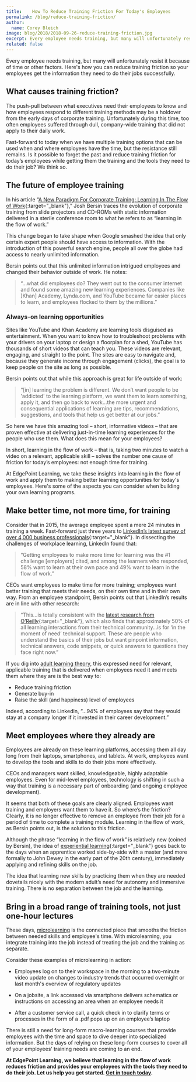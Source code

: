 ```yaml
---
title:    How To Reduce Training Friction For Today's Employees
permalink: /blog/reduce-training-friction/
author:
  name: Corey Bleich
image: blog/2018/2018-09-26-reduce-training-friction.jpg
excerpt: Every employee needs training, but many will unfortunately resist it because of time or other factors. This is how you can reduce training friction for your employees.
related: false
---
```


Every employee needs training, but many will unfortunately resist it because of time or other factors. Here's how you can reduce training friction so your employees get the information they need to do their jobs successfully.

## What causes training friction?

The push-pull between what executives need their employees to know and how employees respond to different training methods may be a holdover from the early days of corporate training. Unfortunately during this time, too often employees suffered through dull, company-wide training that did not apply to their daily work.

Fast-forward to today when we have multiple training options that can be used when and where employees have the time, but the resistance still remains. Is it possible to forget the past and reduce training friction for today’s employees while getting them the training and the tools they need to do their job? We think so.

## The future of employee training

In his article “[A New Paradigm For Corporate Training: Learning In The Flow of Work](https://joshbersin.com/2018/06/a-new-paradigm-for-corporate-training-learning-in-the-flow-of-work/){:target="_blank"},” Josh Bersin traces the evolution of corporate training from slide projectors and CD-ROMs with static information delivered in a sterile conference room to what he refers to as “learning in the flow of work.”

This change began to take shape when Google smashed the idea that only certain expert people should have access to information. With the introduction of this powerful search engine, people all over the globe had access to nearly unlimited information.

Bersin points out that this unlimited information intrigued employees and changed their behavior outside of work. He notes:

> “…what did employees do?  They went out to the consumer internet and found some amazing new learning experiences. Companies like &#93;Khan&#93; Academy, Lynda.com, and YouTube became far easier places to learn, and employees flocked to them by the millions.”

### Always-on learning opportunities

Sites like YouTube and Khan Academy are learning tools disguised as entertainment. When you want to know how to troubleshoot problems with your drivers on your laptop or design a floorplan for a shed, YouTube has thousands of short videos that can teach you. These videos are relevant, engaging, and straight to the point. The sites are easy to navigate and, because they generate income through engagement (clicks), the goal is to keep people on the site as long as possible.

 Bersin points out that while this approach is great for life outside of work:

> “&#91;in&#93; learning the problem is different. We don’t want people to be 'addicted' to the learning platform, we want them to learn something, apply it, and then go back to work…the more urgent and consequential applications of learning are tips, recommendations, suggestions, and tools that help us get better at our jobs.”

So here we have this amazing tool – short, informative videos – that are proven effective at delivering just-in-time learning experiences for the people who use them. What does this mean for your employees?

In short, learning in the flow of work – that is, taking two minutes to watch a video on a relevant, applicable skill – solves the number one cause of friction for today’s employees: not enough time for training.

At EdgePoint Learning, we take these insights into learning in the flow of work and apply them to making better learning opportunities for today's employees. Here's some of the aspects you can consider when building your own learning programs.

## Make better time, not more time, for training
Consider that in 2015, the average employee spent a mere 24 minutes in training a week. Fast-forward just three years to [LinkedIn’s latest survey of over 4,000 business professionals](https://learning.linkedin.com/content/dam/me/learning/en-us/pdfs/linkedin-learning-workplace-learning-report-2018.pdf){:target="_blank"}. In dissecting the challenges of workplace learning, LinkedIn found that:

> “Getting employees to make more time for learning was the &#35;1 challenge &#91;employers&#93; cited, and among the learners who responded, 58% want to learn at their own pace and 49% want to learn in the flow of work.”

CEOs want employees to make time for more training; employees want better training that meets their needs, on their own time and in their own way. From an employee standpoint, Bersin points out that LinkedIn’s results are in line with other research:

> “This…is totally consistent with the [latest research from O’Reilly](https://www.oreilly.com/topics/oreilly-learning){:target="_blank"}, which also finds that approximately 50% of all learning interactions from their technical community…is for ‘in the moment of need’ technical support. These are people who understand the basics of their jobs but want pinpoint information, technical answers, code snippets, or quick answers to questions they face right now.”

If you dig into [adult learning theory](/blog/adult-learning-theory/), this expressed need for relevant, applicable training that is delivered when employees need it and meets them where they are is the best way to:

* Reduce training friction
* Generate buy-in
* Raise the skill (and happiness) level of employees

Indeed, according to LinkedIn, “…94% of employees say that they would stay at a company longer if it invested in their career development.”

## Meet employees where they already are

Employees are already on these learning platforms, accessing them all day long from their laptops, smartphones, and tablets. At work, employees want to develop the tools and skills to do their jobs more effectively.

CEOs and managers want skilled, knowledgeable, highly adaptable employees. Even for mid-level employees, technology is shifting in such a way that training is a necessary part of onboarding (and ongoing employee development).

It seems that both of these goals are clearly aligned. Employees want training and employers want them to have it. So where’s the friction? Clearly, it is no longer effective to remove an employee from their job for a period of time to complete a training module. Learning in the flow of work, as Bersin points out, is the solution to this friction.

Although the phrase “learning in the flow of work” is relatively new (coined by Bersin), the idea of [experiential learning](https://explorance.com/2015/02/i-do-and-i-understand-kolbs-experiential-learning-theory-explained/){:target="_blank"} goes back to the days when an apprentice worked side-by-side with a master (and more formally to John Dewey in the early part of the 20th century), immediately applying and refining skills on the job.

The idea that learning new skills by practicing them when they are needed dovetails nicely with the modern adult’s need for autonomy and immersive training. There is no separation between the job and the learning.

## Bring in a broad range of training tools, not just one-hour lectures

These days, [microlearning](/blog/types-of-microlearning/) is the connected piece that smooths the friction between needed skills and employee's time.  With microlearning, you integrate training into the job instead of treating the job and the training as separate.

Consider these examples of microlearning in action:

* Employees log on to their workspace in the morning to a two-minute video update on changes to industry trends that occurred overnight or last month's overview of regulatory updates

* On a jobsite, a link accessed via smartphone delivers schematics or instructions on accessing an area when an employee needs it

* After a customer service call, a quick check in to clarify terms or processes in the form of a .pdf pops up on an employee’s laptop

There is still a need for long-form macro-learning courses that provide employees with the time and space to dive deeper into specialized information. But the days of relying on these long-form courses to cover all of your employees’ training needs are coming to an end.

<strong>At EdgePoint Learning, we believe that learning in the flow of work reduces friction and provides your employees with the tools they need to do their job. Let us help you get started. [Get in touch today](/contact/).</strong>
